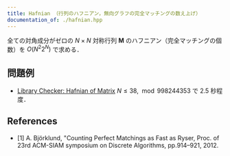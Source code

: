 ```yaml
---
title: Hafnian （行列のハフニアン，無向グラフの完全マッチングの数え上げ）
documentation_of: ./hafnian.hpp
---
```


全ての対角成分がゼロの $N \times N$ 対称行列 $\mathbf{M}$ のハフニアン（完全マッチングの個数）を $O(N^2 2^N)$ で求める．

## 問題例

- [Library Checker: Hafnian of Matrix](https://judge.yosupo.jp/problem/hafnian_of_matrix) $N \le 38$, $\bmod 998244353$ で 2.5 秒程度．

## References

- [1] A. Björklund, "Counting Perfect Matchings as Fast as Ryser,
  Proc. of 23rd ACM-SIAM symposium on Discrete Algorithms, pp.914–921, 2012.

